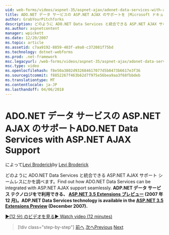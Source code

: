 ```yaml
---
uid: web-forms/videos/aspnet-35/aspnet-ajax/adonet-data-services-with-aspnet-ajax-support
title: ADO.NET データ サービスの ASP.NET AJAX のサポートを |Microsoft ドキュメント
author: GrabYourPitchforks
description: どのように ADO.NET Data Services と統合できる ASP.NET AJAX サポート シームレスにかを調べます。 ADP.NET データ サービス テクノロジは ASP.NET 3.5 E. で使用できます.
ms.author: aspnetcontent
manager: wpickett
ms.date: 12/20/2007
ms.topic: article
ms.assetid: c7aa9192-8859-403f-a9a8-c372081f75bd
ms.technology: dotnet-webforms
ms.prod: .net-framework
msc.legacyurl: /web-forms/videos/aspnet-35/aspnet-ajax/adonet-data-services-with-aspnet-ajax-support
msc.type: video
ms.openlocfilehash: f8e50a3802d932684617077d5b0473b6617e3f36
ms.sourcegitcommit: f8852267f463b62d7f975e56bea9aa3f68fbbdeb
ms.translationtype: MT
ms.contentlocale: ja-JP
ms.lasthandoff: 04/06/2018
---
```

<a name="adonet-data-services-with-aspnet-ajax-support"></a><span data-ttu-id="4a1aa-104">ADO.NET データ サービスの ASP.NET AJAX のサポート</span><span class="sxs-lookup"><span data-stu-id="4a1aa-104">ADO.NET Data Services with ASP.NET AJAX Support</span></span>
====================
<span data-ttu-id="4a1aa-105">によって[Levi Broderick](https://github.com/GrabYourPitchforks)</span><span class="sxs-lookup"><span data-stu-id="4a1aa-105">by [Levi Broderick](https://github.com/GrabYourPitchforks)</span></span>

<span data-ttu-id="4a1aa-106">どのように ADO.NET Data Services と統合できる ASP.NET AJAX サポート シームレスにかを調べます。</span><span class="sxs-lookup"><span data-stu-id="4a1aa-106">Find out how ADO.NET Data Services can be integrated with ASP.NET AJAX support seamlessly.</span></span> <span data-ttu-id="4a1aa-107">**ADP.NET データ サービス テクノロジをで利用できる、 [ASP.NET 3.5 Extensions プレビュー](https://www.asp.net/downloads/35-sp1#find) (2007 年 12 月)。**</span><span class="sxs-lookup"><span data-stu-id="4a1aa-107">**ADP.NET Data Services technology is available in the [ASP.NET 3.5 Extensions Preview](https://www.asp.net/downloads/35-sp1#find) (December 2007).**</span></span>

[<span data-ttu-id="4a1aa-108">&#9654;(12 分) のビデオを見る</span><span class="sxs-lookup"><span data-stu-id="4a1aa-108">&#9654; Watch video (12 minutes)</span></span>](https://channel9.msdn.com/Blogs/ASP-NET-Site-Videos/adonet-data-services-with-aspnet-ajax-support)

> [!div class="step-by-step"]
> <span data-ttu-id="4a1aa-109">[前へ](aspnet-ajax-a-demonstration-of-aspnet-ajax.md)
> [次へ](introduction-to-aspnet-ajax-history.md)</span><span class="sxs-lookup"><span data-stu-id="4a1aa-109">[Previous](aspnet-ajax-a-demonstration-of-aspnet-ajax.md)
[Next](introduction-to-aspnet-ajax-history.md)</span></span>
